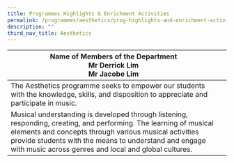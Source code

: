 ```yaml
---
title: Programmes Highlights & Enrichment Activities
permalink: /programmes/aesthetics/prog-highlights-and-enrichment-activities/
description: ""
third_nav_title: Aesthetics
---
```

|Name of Members of the Department <br> Mr Derrick Lim <br> Mr Jacobe Lim |  |
|-- |-- | 
|The Aesthetics programme seeks to empower our students with the knowledge, skills, and disposition to appreciate and participate in music.| |
|Musical understanding is developed through listening, responding, creating, and performing. The learning of musical elements and concepts through various musical activities provide students with the means to understand and engage with music across genres and local and global cultures.||
